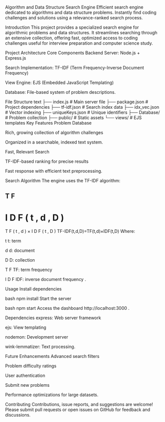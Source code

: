 Algorithm and Data Structure Search Engine
Efficient search engine dedicated to algorithms and data structure problems. Instantly find coding challenges and solutions using a relevance-ranked search process.

Introduction
This project provides a specialized search engine for algorithmic problems and data structures. It streamlines searching through an extensive collection, offering fast, optimized access to coding challenges useful for interview preparation and computer science study.

Project Architecture
Core Components
Backend Server: Node.js + Express.js

Search Implementation: TF-IDF (Term Frequency-Inverse Document Frequency)

View Engine: EJS (Embedded JavaScript Templating)

Database: File-based system of problem descriptions.

File Structure
text
├── index.js           # Main server file
├── package.json       # Project dependencies
├── tf-idf.json        # Search index data
├── idx_vec.json       # Vector indexing
├── uniqueKeys.json    # Unique identifiers
├── Database/          # Problem collection
├── public/            # Static assets
└── views/             # EJS templates
Key Features
Problem Database

Rich, growing collection of algorithm challenges

Organized in a searchable, indexed text system.

Fast, Relevant Search

TF-IDF-based ranking for precise results

Fast response with efficient text preprocessing.

Search Algorithm
The engine uses the TF-IDF algorithm:

T
F
-
I
D
F
(
t
,
d
,
D
)
=
T
F
(
t
,
d
)
×
I
D
F
(
t
,
D
)
TF-IDF(t,d,D)=TF(t,d)×IDF(t,D)
Where:

t
t: term

d
d: document

D
D: collection

T
F
TF: term frequency

I
D
F
IDF: inverse document frequency
.

Usage
Install dependencies

bash
npm install
Start the server

bash
npm start
Access the dashboard
http://localhost:3000
.

Dependencies
express: Web server framework

ejs: View templating

nodemon: Development server

wink-lemmatizer: Text processing.

Future Enhancements
Advanced search filters

Problem difficulty ratings

User authentication

Submit new problems

Performance optimizations for large datasets.

Contributing
Contributions, issue reports, and suggestions are welcome! Please submit pull requests or open issues on GitHub for feedback and discussions.

